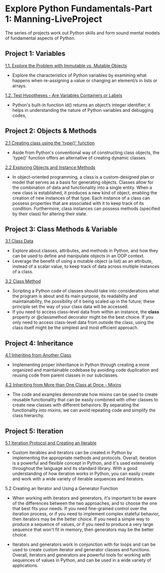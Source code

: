 # Explore Python Fundamentals-Part 1: Manning-LiveProject

The series of projects work out Python skills and form sound mental models of fundamental aspects of Python.

## Project 1: Variables
[1.1. Explore the Problem with Immutable vs. Mutable Objects](https://github.com/sjord01/Explore-Python-Fundamentals-Part-1-Manning-LiveProject/blob/main/1.1%20Explore%20the%20Problem%20with%20Immutable%20vs.%20Mutable%20Objects.ipynb)
- Explore the characteristics of Python variables by examining what happens when re-assigning a value or changing an element/s in lists or arrays.

[1.2. Test Hypotheses - Are Variables Containers or Labels](https://github.com/sjord01/Explore-Python-Fundamentals-Part-1-Manning-LiveProject/blob/main/1.2%20Test%20Hypotheses%20-%20Are%20Variables%20Containers%20or%20Labels.ipynb)
- Python's built-in function id() returns an object’s integer identifier; it helps in understanding the nature of Python variables and debugging codes,

## Project 2: Objects & Methods
[2.1 Creating class using the 'type()' function](https://github.com/sjord01/Explore-Python-Fundamentals-Part-1-Manning-LiveProject/blob/main/2.1%20Creating%20a%20Class%20using%20the%20'type(%20)'%20function.ipynb)
- Aside from Python's conventional way of constructing class objects, the 'type()' function offers an alternative of creating dynamic classes.

[2.2 Exploring Objects and Instance Methods](https://github.com/sjord01/Explore-Python-Fundamentals-Part-1-Manning-LiveProject/blob/main/2.2%20Workflow%20-%20Exploring%20Objects%20and%20Instance%20Methods.ipynb)
- In object-oriented programming, a class is a custom-designed plan or model that serves as a basis for generating objects. Classes allow for the combination of data and functionality into a single entity. When a new class is established, it produces a new kind of object, enabling the creation of new instances of that type. Each instance of a class can possess properties that are associated with it to keep track of its condition. Furthermore, class instances can possess methods (specified by their class) for altering their state.

## Project 3: Class Methods & Variable

[3.1 Class Data](https://github.com/sjord01/Explore-Python-Fundamentals-Part-1-Manning-LiveProject/blob/main/3.1%20Workflow%20-%20Class%20Data-Copy1.ipynb)
- Explore about classes, attributes, and methods in Python, and how they can be used to define and manipulate objects in an OOP context.
- Leverage the benefit of using a mutable object (a list) as an attribute, instead of a scalar value, to  keep track of data across multiple instances of a class.

[3.2 Class Method](https://github.com/sjord01/Explore-Python-Fundamentals-Part-1-Manning-LiveProject/blob/main/3.2%20Workflow%20-%20Class%20Methods.ipynb)
- Scripting a Python code of classes should take into considerations what the program is about and its main purpose, its readability and maintainability, the possibility of it being scaled up in the future; these principle set the way of your class data will be accessed.
- If you need to access class-level data from within an instance, the __class__ property or @classmethod decorator might be the best choice. If you only need to access class-level data from outside the class, using the class itself might be the simplest and most efficient approach.

## Project 4: Inheritance

[4.1 Inheriting from Another Class](https://github.com/sjord01/Explore-Python-Fundamentals-Part-1-Manning-LiveProject/blob/main/4.1%20Workflow%20-%20Inheriting%20from%20Another%20Class.ipynb)
- Implementing proper inheritance in Python through creating a more organized and maintainable codebase by avoiding code duplication and reusing code from parent classes in our subclasses.

[4.2 Inheriting from More than One Class at Once - Mixins](https://github.com/sjord01/Explore-Python-Fundamentals-Part-1-Manning-LiveProject/blob/main/4.2%20Workflow%20-%20Inheriting%20from%20More%20than%20One%20Class%20Once%20-%20Mixins.ipynb)
- The code and examples demonstrate how mixins can be used to create reusable functionality that can be easily combined with other classes to create new classes with different behaviors. By separating the functionality into mixins, we can avoid repeating code and simplify the class hierarchy.


## Project 5: Iteration

[5.1 Iteration Protocol and Creating an Iterable](https://github.com/sjord01/Explore-Python-Fundamentals-Part-1-Manning-LiveProject/blob/main/5.1%20Iteration%20Protocol%20and%20Creating%20an%20Iterable.ipynb)

- Custom iterables and iterators can be created in Python by implementing the appropriate methods and protocols.
Overall, iteration is a powerful and flexible concept in Python, and it's used extensively throughout the language and its standard library. With a good understanding of how iteration works in Python, you can easily create and work with a wide variety of iterable sequences and iterators.


5.2 Creating an Iterator and Using a Generator Function
- When working with iterators and generators, it's important to be aware of the differences between the two approaches, and to choose the one that best fits your needs. If you need fine-grained control over the iteration process, or if you need to implement complex stateful behavior, then iterators may be the better choice. If you need a simple way to produce a sequence of values, or if you need to produce a very large sequence that won't fit in memory, then generators may be the better choice.

- Iterators and generators work in conjunction with for loops and can be used to create custom iterator and generator classes and functions. Overall, iterators and generators are powerful tools for working with sequences of values in Python, and can be used in a wide variety of applications.

